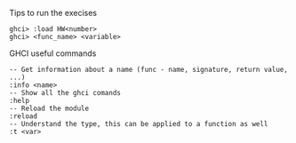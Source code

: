 Tips to run the execises

```
ghci> :load HW<number>
ghci> <func_name> <variable>

```

GHCI useful commands

```
-- Get information about a name (func - name, signature, return value, ...)
:info <name>
-- Show all the ghci comands
:help
-- Reload the module
:reload
-- Understand the type, this can be applied to a function as well
:t <var>

```